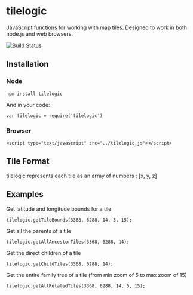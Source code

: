 # tilelogic

JavaScript functions for working with map tiles.  Designed to work in both node.js and web browsers.

[![Build Status](https://travis-ci.org/aaronblondeau/tilelogic.png?branch=master)](https://travis-ci.org/aaronblondeau/tilelogic)

## Installation

### Node

    npm install tilelogic

And in your code:

    var tilelogic = require('tilelogic')

### Browser

    <script type="text/javascript" src="../tilelogic.js"></script>

## Tile Format

tilelogic represents each tile as an array of numbers : [x, y, z]

## Examples

Get latitude and longitude bounds for a tile

    tilelogic.getTileBounds(3368, 6288, 14, 5, 15);

Get all the parents of a tile

	tilelogic.getAllAncestorTiles(3368, 6288, 14);

Get the direct children of a tile

	tilelogic.getChildTiles(3368, 6288, 14);

Get the entire family tree of a tile (from min zoom of 5 to max zoom of 15)

	tilelogic.getAllRelatedTiles(3368, 6288, 14, 5, 15);
